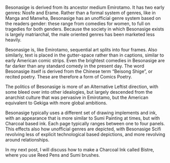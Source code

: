 Besonasige is derived from its ancestor medium Emirotamo. It has two early genres: Nosfe and Erame. Rather than a formal system of genres, like in Manga and Manwha, Besonasige has an unofficial genre system based on the readers gender: these range from comedies for women, to full on tragedies for both genders. Because the society in which Besonasige exists is largely matriarchal, the male oriented genres has been marketed less heavily.

Besonasige is, like Emirotamo, sequential art splits into four frames. Also similarly, text is placed in the gutter-space rather than in captions, similar to early American comic strips. Even the brightest comedies in Besonasige are far darker than any standard comedy in the present day. The word Besonasige itself is derived from the Chinese term “Beisong Shige”, or recited poetry. These are therefore a form of Comics Poetry.

The politics of Besonasige is more of an Alternative Leftist direction, with some bleed over into other idealogies, but largely descended from the anarchist culture that was pervasive in Emirotamo, but the American equivalent to Gekiga with more global ambitions.

Besonasige typically uses a different set of drawing implements and ink, with an appearance that is more similar to Sumi Painting at times, but with Charcoal based ink. Each page typically ranges between one to four panels. This effects also how unofficial genres are depicted, with Besonasige Scifi revolving less of explicit technological based depictions, and more revolving around relationships.

In my next post, I will discuss how to make a Charcoal Ink called Bistre, where you use Reed Pens and Sumi brushes.
